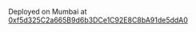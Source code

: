 Deployed on Mumbai at [0xf5d325C2a665B9d6b3DCe1C92E8C8bA91de5ddA0](https://mumbai.polygonscan.com/address/0xf5d325C2a665B9d6b3DCe1C92E8C8bA91de5ddA0#code)
